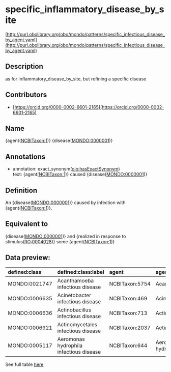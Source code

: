 # specific_inflammatory_disease_by_site 

[http://purl.obolibrary.org/obo/mondo/patterns/specific_infectious_disease_by_agent.yaml](http://purl.obolibrary.org/obo/mondo/patterns/specific_infectious_disease_by_agent.yaml)
## Description 


as for inflammatory_disease_by_site, but refining a specific disease
## Contributors 
* [https://orcid.org/0000-0002-6601-2165](https://orcid.org/0000-0002-6601-2165) 
## Name 

{agent\([NCBITaxon:1](http://purl.obolibrary.org/obo/NCBITaxon_1)\)} {disease\([MONDO:0000001](http://purl.obolibrary.org/obo/MONDO_0000001)\)}

## Annotations 

* annotation: exact_synonym\([oio:hasExactSynonym](http://purl.obolibrary.org/obo/oio_hasExactSynonym)\)  
text: {agent\([NCBITaxon:1](http://purl.obolibrary.org/obo/NCBITaxon_1)\)} caused {disease\([MONDO:0000001](http://purl.obolibrary.org/obo/MONDO_0000001)\)}

## Definition 

An {disease\([MONDO:0000001](http://purl.obolibrary.org/obo/MONDO_0000001)\)} caused by infection with {agent\([NCBITaxon:1](http://purl.obolibrary.org/obo/NCBITaxon_1)\)}.

## Equivalent to 

{disease\([MONDO:0000001](http://purl.obolibrary.org/obo/MONDO_0000001)\)} and {realized in response to stimulus\([RO:0004028](http://purl.obolibrary.org/obo/RO_0004028)\)} some {agent\([NCBITaxon:1](http://purl.obolibrary.org/obo/NCBITaxon_1)\)}

## Data preview: 
| defined:class                                | defined:class:label                     | agent                                         | agent:label          | disease                                      | disease:label      |
|:---------------------------------------------|:----------------------------------------|:----------------------------------------------|:---------------------|:---------------------------------------------|:-------------------|
| MONDO:0021747 | Acanthamoeba infectious disease         | NCBITaxon:5754 | Acanthamoeba         | MONDO:0005550 | infectious disease |
| MONDO:0006635 | Acinetobacter infectious disease        | NCBITaxon:469  | Acinetobacter        | MONDO:0005550 | infectious disease |
| MONDO:0006636 | Actinobacillus infectious disease       | NCBITaxon:713  | Actinobacillus       | MONDO:0005550 | infectious disease |
| MONDO:0006921 | Actinomycetales infectious disease      | NCBITaxon:2037 | Actinomycetales      | MONDO:0005550 | infectious disease |
| MONDO:0005117 | Aeromonas hydrophila infectious disease | NCBITaxon:644  | Aeromonas hydrophila | MONDO:0005550 | infectious disease |

See full table [here](https://github.com/monarch-initiative/mondo/blob/master/src/patterns/data/matches/specific_infectious_disease_by_agent.tsv) 
